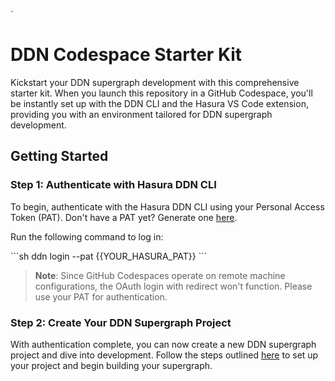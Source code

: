 
`
# DDN Codespace Starter Kit

Kickstart your DDN supergraph development with this comprehensive starter kit. When you launch this repository in a GitHub Codespace, you'll be instantly set up with the DDN CLI and the Hasura VS Code extension, providing you with an environment tailored for DDN supergraph development.

## Getting Started

### Step 1: Authenticate with Hasura DDN CLI
To begin, authenticate with the Hasura DDN CLI using your Personal Access Token (PAT). Don't have a PAT yet? Generate one [here](https://hasura.io/docs/latest/api-reference/cloud-api-reference/#authentication).

Run the following command to log in:

\`\`\`sh
ddn login --pat {{YOUR_HASURA_PAT}}
\`\`\`

> **Note**: Since GitHub Codespaces operate on remote machine configurations, the OAuth login with redirect won't function. Please use your PAT for authentication.

### Step 2: Create Your DDN Supergraph Project
With authentication complete, you can now create a new DDN supergraph project and dive into development. Follow the steps outlined [here](https://hasura.io/docs/3.0/getting-started/create-a-project#step-3-create-a-new-project) to set up your project and begin building your supergraph.